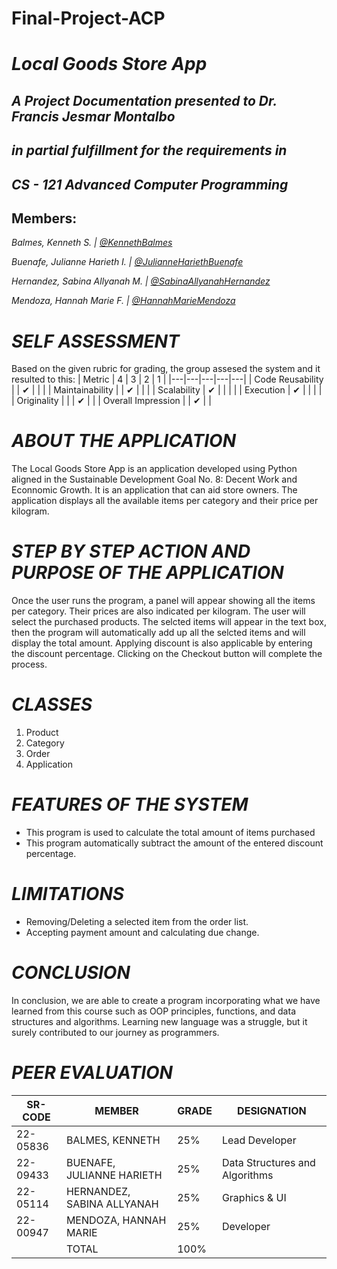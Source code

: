 # Final-Project-ACP
# *Local Goods Store App*

## *A Project Documentation presented to Dr. Francis Jesmar Montalbo*
## *in partial fulfillment for the requirements in*
## *CS - 121 Advanced Computer Programming*

## Members:

*Balmes, Kenneth S. | [@KennethBalmes](https://github.com/knnthbalmes)* 

*Buenafe, Julianne Harieth I. | [@JulianneHariethBuenafe](https://github.com/juliannebuenafe)*

*Hernandez, Sabina Allyanah M. | [@SabinaAllyanahHernandez](https://github.com/sashimmiy)*

*Mendoza, Hannah Marie F. | [@HannahMarieMendoza](https://github.com/hanammndz)*

# *SELF ASSESSMENT*
Based on the given rubric for grading, the group assesed the system and it resulted to this:
| Metric  |  4 | 3  | 2  |  1 |
|---|---|---|---|---|
| Code Reusability  |   | ✔  |   |   |
| Maintainability  |   | ✔  |   |   |
| Scalability  | ✔  |   |   |   |
| Execution  | ✔  |   |   |   |
| Originality  |  |  |  ✔ |   |
| Overall Impression    |  | ✔  |   |

# *ABOUT THE APPLICATION*

The Local Goods Store App is an application developed using Python aligned in the Sustainable Development Goal No. 8: Decent Work and Econnomic Growth. It is an application that can aid store owners. The application displays all the available items per category and their price per kilogram. 

# *STEP BY STEP ACTION AND PURPOSE OF THE APPLICATION*

Once the user runs the program, a panel will appear showing all the items per category. Their prices are also indicated per kilogram. The user will select the purchased products. The selcted items will appear in the text box, then the program will automatically add up all the selcted items and will display the total amount. Applying discount is also applicable by entering the discount percentage. Clicking on the Checkout button will complete the process. 

# *CLASSES*
1. Product
2. Category
3. Order
4. Application

# *FEATURES OF THE SYSTEM*
* This program is used to calculate the total amount of items purchased
* This program automatically subtract the amount of the entered discount percentage.

# *LIMITATIONS*
* Removing/Deleting a selected item from the order list.
* Accepting payment amount and calculating due change.

# *CONCLUSION*
In conclusion, we are able to create a program incorporating what we have learned from this course such as OOP principles, functions, and data structures and algorithms. Learning new language was a struggle, but it surely contributed to our journey as programmers.

# *PEER EVALUATION*
| SR-CODE | MEMBER | GRADE | DESIGNATION |
|------|------|------|------|
| 22-05836 | BALMES, KENNETH | 25% | Lead Developer |
| 22-09433 | BUENAFE, JULIANNE HARIETH | 25% | Data Structures and Algorithms |
| 22-05114 | HERNANDEZ, SABINA ALLYANAH | 25% | Graphics & UI |
| 22-00947 | MENDOZA, HANNAH MARIE | 25% | Developer |
|   | TOTAL | 100% |   |